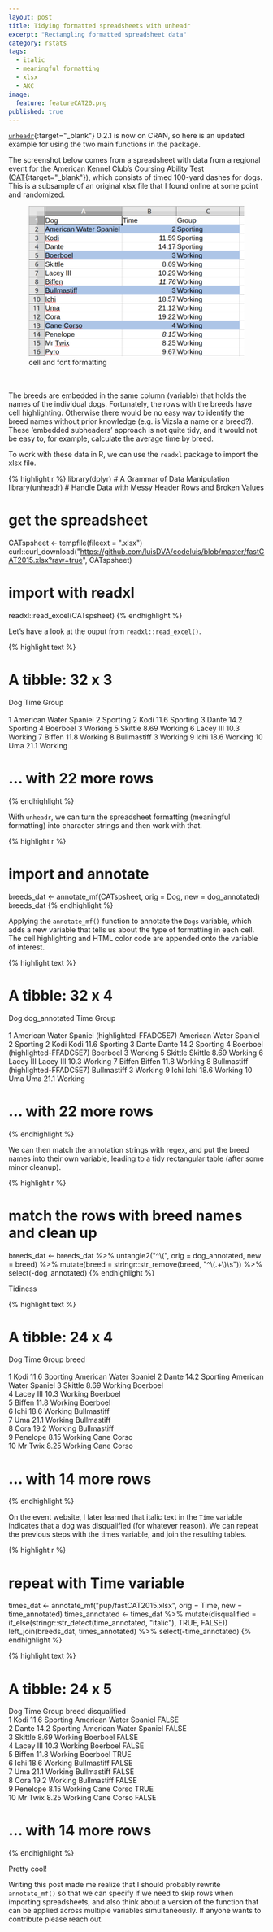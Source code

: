 ```yaml
---
layout: post
title: Tidying formatted spreadsheets with unheadr
excerpt: "Rectangling formatted spreadsheet data"
category: rstats
tags: 
  - italic
  - meaningful formatting
  - xlsx
  - AKC
image: 
  feature: featureCAT20.png
published: true
---
```

[`unheadr`](https://unheadr.liomys.mx){:target="_blank"} 
0.2.1 is now on CRAN, so here is an updated example for using the two main functions in the package.

The screenshot below comes from a spreadsheet with data from a regional event for the American Kennel Club’s Coursing Ability Test ([CAT](https://www.akc.org/sports/coursing/coursing-ability-test/){:target="_blank"}), which consists of timed 100-yard dashes for dogs. This is a subsample of an original xlsx file that I found online at some point and randomized.

 <figure>
    <a href="/images/fastcat.png"><img src="/images/fastcat.png"></a>
        <figcaption>cell and font formatting</figcaption>
</figure>
<br><br>
The breeds are embedded in the same column (variable) that holds the names of the individual dogs. Fortunately, the rows with the breeds have cell highlighting. Otherwise there would be no easy way to identify the breed names without prior knowledge (e.g. is Vizsla a name or a breed?). These ‘embedded subheaders’ approach is not quite tidy, and it would not be easy to, for example, calculate the average time by breed.

To work with these data in R, we can use the `readxl` package to import the xlsx file. 

{% highlight r %}
library(dplyr) # A Grammar of Data Manipulation
library(unheadr) # Handle Data with Messy Header Rows and Broken Values

# get the spreadsheet
CATspsheet <- tempfile(fileext = ".xlsx")
curl::curl_download("https://github.com/luisDVA/codeluis/blob/master/fastCAT2015.xlsx?raw=true", CATspsheet)
# import with readxl
readxl::read_excel(CATspsheet)
{% endhighlight %}

Let’s have a look at the ouput from `readxl::read_excel()`.

{% highlight text %}
# A tibble: 32 x 3                                                
   Dog                     Time Group   
   <chr>                  <dbl> <chr>   
 1 American Water Spaniel  2    Sporting
 2 Kodi                   11.6  Sporting
 3 Dante                  14.2  Sporting
 4 Boerboel                3    Working 
 5 Skittle                 8.69 Working 
 6 Lacey III              10.3  Working 
 7 Biffen                 11.8  Working 
 8 Bullmastiff             3    Working 
 9 Ichi                   18.6  Working 
10 Uma                    21.1  Working 
# … with 22 more rows
{% endhighlight %}

With `unheadr`, we can turn the spreadsheet formatting (meaningful formatting) into character strings and then work with that.

{% highlight r %}
# import and annotate
breeds_dat <- annotate_mf(CATspsheet, orig = Dog, new = dog_annotated)
breeds_dat
{% endhighlight %}

Applying the `annotate_mf()` function to annotate the `Dogs` variable, which adds a new variable that tells us about the type of formatting in each cell. The cell highlighting and HTML color code are appended onto the variable of interest.
 
{% highlight text %}
# A tibble: 32 x 4
   Dog                    dog_annotated                                  Time Group   
   <chr>                  <chr>                                         <dbl> <chr>   
 1 American Water Spaniel (highlighted-FFADC5E7) American Water Spaniel  2    Sporting
 2 Kodi                   Kodi                                          11.6  Sporting
 3 Dante                  Dante                                         14.2  Sporting
 4 Boerboel               (highlighted-FFADC5E7) Boerboel                3    Working 
 5 Skittle                Skittle                                        8.69 Working 
 6 Lacey III              Lacey III                                     10.3  Working 
 7 Biffen                 Biffen                                        11.8  Working 
 8 Bullmastiff            (highlighted-FFADC5E7) Bullmastiff             3    Working 
 9 Ichi                   Ichi                                          18.6  Working 
10 Uma                    Uma                                           21.1  Working 
# … with 22 more rows
{% endhighlight %}

We can then match the annotation strings with regex, and put the breed names into their own variable, leading to a tidy rectangular table (after some minor cleanup).

{% highlight r %}
# match the rows with breed names and clean up
breeds_dat <- breeds_dat %>%
  untangle2("^\\(", orig = dog_annotated, new = breed) %>%
  mutate(breed = stringr::str_remove(breed, "^\\(.+\\)\\s")) %>%
  select(-dog_annotated)
{% endhighlight %}

Tidiness
	
{% highlight text %}
# A tibble: 24 x 4
   Dog        Time Group    breed                 
   <chr>     <dbl> <chr>    <chr>                 
 1 Kodi      11.6  Sporting American Water Spaniel
 2 Dante     14.2  Sporting American Water Spaniel
 3 Skittle    8.69 Working  Boerboel              
 4 Lacey III 10.3  Working  Boerboel              
 5 Biffen    11.8  Working  Boerboel              
 6 Ichi      18.6  Working  Bullmastiff           
 7 Uma       21.1  Working  Bullmastiff           
 8 Cora      19.2  Working  Bullmastiff           
 9 Penelope   8.15 Working  Cane Corso            
10 Mr Twix    8.25 Working  Cane Corso            
# … with 14 more rows
{% endhighlight %}
 
On the event website, I later learned that italic text in the `Time` variable indicates that a dog was disqualified (for whatever reason). We can repeat the previous steps with the times variable, and join the resulting tables.

{% highlight r %}
# repeat with Time variable
times_dat <- annotate_mf("pup/fastCAT2015.xlsx", orig = Time, new = time_annotated)
times_annotated <- times_dat %>% mutate(disqualified = if_else(stringr::str_detect(time_annotated, "italic"), TRUE, FALSE))
left_join(breeds_dat, times_annotated) %>% select(-time_annotated)
{% endhighlight %}


{% highlight text %}
# A tibble: 24 x 5
   Dog        Time Group    breed                  disqualified
   <chr>     <dbl> <chr>    <chr>                  <lgl>       
 1 Kodi      11.6  Sporting American Water Spaniel FALSE       
 2 Dante     14.2  Sporting American Water Spaniel FALSE       
 3 Skittle    8.69 Working  Boerboel               FALSE       
 4 Lacey III 10.3  Working  Boerboel               FALSE       
 5 Biffen    11.8  Working  Boerboel               TRUE        
 6 Ichi      18.6  Working  Bullmastiff            FALSE       
 7 Uma       21.1  Working  Bullmastiff            FALSE       
 8 Cora      19.2  Working  Bullmastiff            FALSE       
 9 Penelope   8.15 Working  Cane Corso             TRUE        
10 Mr Twix    8.25 Working  Cane Corso             FALSE       
# … with 14 more rows
{% endhighlight %}

Pretty cool!

Writing this post made me realize that I should probably rewrite `annotate_mf()` so that we can specify if we need to skip rows when importing spreadsheets, and also think about a version of the function that can be applied across multiple variables simultaneously. If anyone wants to contribute please reach out.
